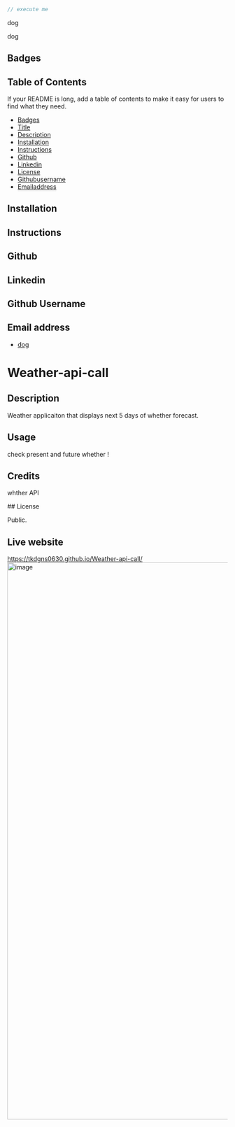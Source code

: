 ```js client
// execute me
```

dog <a name="title"/>

dog <a name="description"/>

## Badges <a name ="Badges"/>

## Table of Contents

If your README is long, add a table of contents to make it easy for users to find what they need.

- [Badges](#badges)
- [Title](#title)
- [Description](#description)
- [Installation](#installation)
- [Instructions](#instructions)
- [Github](#github)
- [Linkedin](#linkedin)
- [License](#license)
- [Githubusername](#githubusername)
- [Emailaddress](#emailaddress)

## Installation <a name="installation"/>

## Instructions <a name="instructions"/>


## Github <a name ="Github"/>

## Linkedin <a name ="linkedin"/>

## Github Username <a name ="githubusername"/>

## Email address <a name ="emailaddress"/>






















- [dog](#license)

# Weather-api-call

## Description

Weather applicaiton that displays next 5 days of whether forecast.

## Usage

check present and future whether !

## Credits

whther API

<a name="license"/>
## License

Public.

## Live website
https://tkdgns0630.github.io/Weather-api-call/
<img width="1274" alt="image" src="https://github.com/tkdgns0630/Weather-api-call/assets/129707996/cf36be33-f9a3-497c-8500-0c9ed6208cb0">
